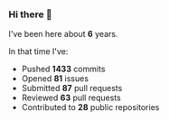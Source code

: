 ### Hi there 👋

I've been here about **6** years.

In that time I've:

- Pushed **1433** commits
- Opened **81** issues
- Submitted **87** pull requests
- Reviewed **63** pull requests
- Contributed to **28** public repositories

<!-- ![My scrobbles](https://lastfm-recently-played.vercel.app/api?user=dotdub) -->
